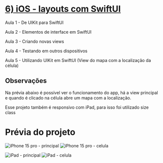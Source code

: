# [6) iOS - layouts com SwiftUI](https://cursos.alura.com.br/course/swift-ui)

Aula 1 - De UIKit para SwiftUI

Aula 2 - Elementos de interface em SwiftUI

Aula 3 - Criando novas views

Aula 4 - Testando em outros dispositivos

Aula 5 - Utilizando UIKit em SwiftUI (View do mapa com a localização da célula)

## Observações

Na prévia abaixo é possível ver o funcionamento do app, há a view principal e quando é clicado na célula abre um mapa com a localização.

Esse projeto também é responsivo com iPad, para isso foi utilizado size class

# Prévia do projeto
![iPhone 15 pro - principal](iphonePrincipal.png)
![iPhone 15 pro - celula](iphoneCelula.png)

![iPad - principal](iPadPrincipal.png)
![iPad - celula](iPadCelula.png)
